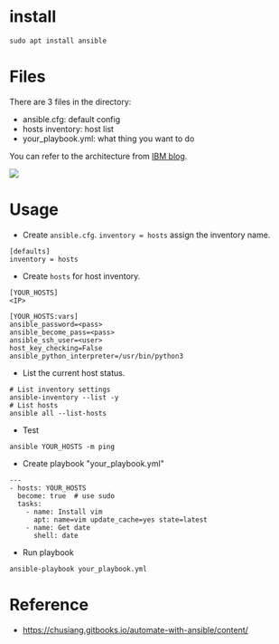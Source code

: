 # install
```
sudo apt install ansible
```

# Files
There are 3 files in the directory:

* ansible.cfg: default config
* hosts inventory: host list
* your_playbook.yml: what thing you want to do

You can refer to the architecture from [IBM blog](https://www.ibm.com/cloud/blog/end-to-end-application-provisioning-with-ansible-and-terraform).

![](https://1.cms.s81c.com/sites/default/files/2018-11-22/Ansible_ov.png)

# Usage
* Create `ansible.cfg`. `inventory = hosts` assign the inventory name.
```
[defaults]
inventory = hosts
```
* Create `hosts` for host inventory.
```
[YOUR_HOSTS]
<IP>

[YOUR_HOSTS:vars]
ansible_password=<pass>
ansible_become_pass=<pass>
ansible_ssh_user=<user>
host_key_checking=False
ansible_python_interpreter=/usr/bin/python3
```
* List the current host status.
```
# List inventory settings
ansible-inventory --list -y
# List hosts
ansible all --list-hosts
```
* Test
```
ansible YOUR_HOSTS -m ping
```
* Create playbook "your_playbook.yml"
```
---
- hosts: YOUR_HOSTS
  become: true  # use sudo
  tasks:
    - name: Install vim
      apt: name=vim update_cache=yes state=latest
    - name: Get date
      shell: date
```
* Run playbook
```
ansible-playbook your_playbook.yml
```

# Reference
* https://chusiang.gitbooks.io/automate-with-ansible/content/

